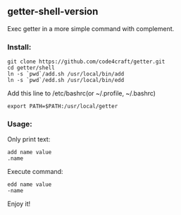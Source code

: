 getter-shell-version
-------
Exec getter in a more simple command with complement.

### Install:

	git clone https://github.com/code4craft/getter.git
	cd getter/shell
	ln -s `pwd`/add.sh /usr/local/bin/add
	ln -s `pwd`/edd.sh /usr/local/bin/edd
	
Add this line to /etc/bashrc(or ~/.profile, ~/.bashrc)

	export PATH=$PATH:/usr/local/getter
	
### Usage:

Only print text:
	
	add name value
	.name

Execute command:

	edd name value
	-name

Enjoy it!
